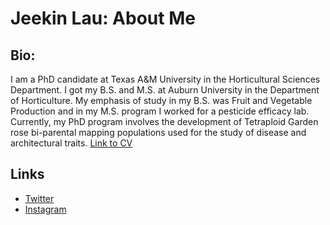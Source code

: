 # Jeekin Lau: About Me 
	
	

## Bio:
I am a PhD candidate at Texas A&M University in the Horticultural Sciences Department. I got my B.S. and M.S. at Auburn University in the Department of Horticulture. My emphasis of study in my B.S. was Fruit and Vegetable Production and in my M.S. program I worked for a pesticide efficacy lab. Currently, my PhD program involves the development of Tetraploid Garden rose bi-parental mapping populations used for the study of disease and architectural traits. 
[Link to CV](https://github.com/jeekinlau/About_Me/blob/master/docs/Jeekin%20Lau%20CV%20TAMU%20removed%20refs.pdf)
## Links
* [Twitter](https://twitter.com/jeekinlau)
* [Instagram](https://www.instagram.com/jeekinlau/)
	
	






